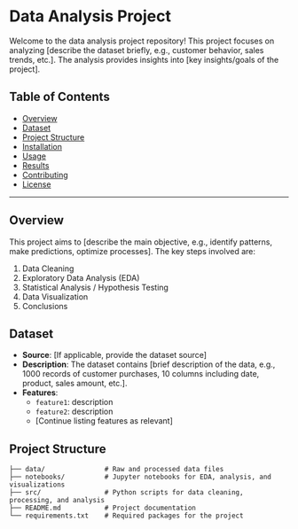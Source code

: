 # Data Analysis Project

Welcome to the data analysis project repository! This project focuses on analyzing [describe the dataset briefly, e.g., customer behavior, sales trends, etc.]. The analysis provides insights into [key insights/goals of the project].

## Table of Contents
- [Overview](#overview)
- [Dataset](#dataset)
- [Project Structure](#project-structure)
- [Installation](#installation)
- [Usage](#usage)
- [Results](#results)
- [Contributing](#contributing)
- [License](#license)

---

## Overview
This project aims to [describe the main objective, e.g., identify patterns, make predictions, optimize processes]. The key steps involved are:
1. Data Cleaning
2. Exploratory Data Analysis (EDA)
3. Statistical Analysis / Hypothesis Testing
4. Data Visualization
5. Conclusions

## Dataset
- **Source**: [If applicable, provide the dataset source]
- **Description**: The dataset contains [brief description of the data, e.g., 1000 records of customer purchases, 10 columns including date, product, sales amount, etc.].
- **Features**:
  - `feature1`: description
  - `feature2`: description
  - [Continue listing features as relevant]

## Project Structure
```plaintext
├── data/               # Raw and processed data files
├── notebooks/          # Jupyter notebooks for EDA, analysis, and visualizations
├── src/                # Python scripts for data cleaning, processing, and analysis
├── README.md           # Project documentation
└── requirements.txt    # Required packages for the project
